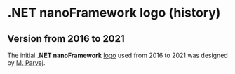 # **.NET nanoFramework** logo (history)

## Version from 2016 to 2021

The initial **.NET nanoFramework** [logo](v0) used from 2016 to 2021 was designed by [M. Parvej](https://www.freelancer.com/u/mdparvej19840.html).

